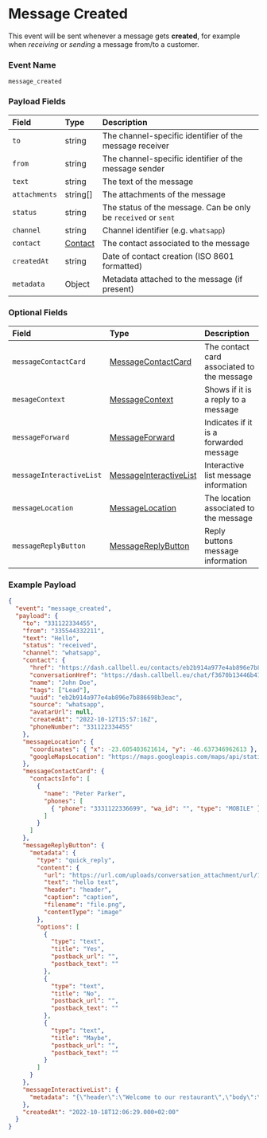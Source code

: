 # Message Created

This event will be sent whenever a message gets **created**, for example when _receiving_ or _sending_ a message from/to a customer.

### Event Name

`message_created`

### Payload Fields

| Field         | Type                                           | Description                                                    |
| :------------ | :--------------------------------------------- | :------------------------------------------------------------- |
| `to`          | string                                         | The channel-specific identifier of the message receiver        |
| `from`        | string                                         | The channel-specific identifier of the message sender          |
| `text`        | string                                         | The text of the message                                        |
| `attachments` | string[]                                       | The attachments of the message                                 |
| `status`      | string                                         | The status of the message. Can be only be `received` or `sent` |
| `channel`     | string                                         | Channel identifier (e.g. `whatsapp`)                           |
| `contact`     | [Contact](/api/reference/object_types/contact) | The contact associated to the message                          |
| `createdAt`   | string                                         | Date of contact creation (ISO 8601 formatted)                  |
| `metadata`    | Object                                         | Metadata attached to the message (if present)                  |

### Optional Fields

| Field                    | Type                                                                           | Description                                |
| :----------------------- | :----------------------------------------------------------------------------- | :----------------------------------------- |
| `messageContactCard`     | [MessageContactCard](/api/reference/object_types/message_contact_card)         | The contact card associated to the message |
| `mesageContext`          | [MessageContext](/api/reference/object_types/message_context)                  | Shows if it is a reply to a message        |
| `messageForward`         | [MessageForward](/api/reference/object_types/message_forward)                  | Indicates if it is a forwarded message     |
| `messageInteractiveList` | [MessageInteractiveList](/api/reference/object_types/message_interactive_list) | Interactive list message information       |
| `messageLocation`        | [MessageLocation](/api/reference/object_types/message_location)                | The location associated to the message     |
| `messageReplyButton`     | [MessageReplyButton](/api/reference/object_types/message_reply_button)         | Reply buttons message information          |

### Example Payload

```json title=payload.json
{
  "event": "message_created",
  "payload": {
    "to": "331122334455",
    "from": "335544332211",
    "text": "Hello",
    "status": "received",
    "channel": "whatsapp",
    "contact": {
      "href": "https://dash.callbell.eu/contacts/eb2b914a977e4ab896e7b886698b3eac",
      "conversationHref": "https://dash.callbell.eu/chat/f3670b13446b412796238b1cd78899f9",
      "name": "John Doe",
      "tags": ["Lead"],
      "uuid": "eb2b914a977e4ab896e7b886698b3eac",
      "source": "whatsapp",
      "avatarUrl": null,
      "createdAt": "2022-10-12T15:57:16Z",
      "phoneNumber": "331122334455"
    },
    "messageLocation": {
      "coordinates": { "x": -23.605403621614, "y": -46.637346962613 },
      "googleMapsLocation": "https://maps.googleapis.com/maps/api/staticmap?zoom=15&size=270x200&scale=2&maptype=roadmap&markers=color:red%7C-24.605403621614,-47.637346962613&key=AIzaSyByh_wmPx1e3qOzsUTa-xjKHFSEDvpzT0Y&signature=e8lZQ-eMXUwBwqmA1FAXksGtiR8="
    },
    "messageContactCard": {
      "contactsInfo": [
        {
          "name": "Peter Parker",
          "phones": [
            { "phone": "3331122336699", "wa_id": "", "type": "MOBILE" }
          ]
        }
      ]
    },
    "messageReplyButton": {
      "metadata": {
        "type": "quick_reply",
        "content": {
          "url": "https://url.com/uploads/conversation_attachment/url/12389/file.png",
          "text": "hello text",
          "header": "header",
          "caption": "caption",
          "filename": "file.png",
          "contentType": "image"
        },
        "options": [
          {
            "type": "text",
            "title": "Yes",
            "postback_url": "",
            "postback_text": ""
          },
          {
            "type": "text",
            "title": "No",
            "postback_url": "",
            "postback_text": ""
          },
          {
            "type": "text",
            "title": "Maybe",
            "postback_url": "",
            "postback_text": ""
          }
        ]
      }
    },
    "messageInteractiveList": {
      "metadata": "{\"header\":\"Welcome to our restaurant\",\"body\":\"Have a look at our menu\",\"buttons\":[{\"title\":\"click here\"}],\"sections\":[{\"title\":\"Breakfast\",\"subtitle\":null,\"items\":[{\"header\":\"Yogurt\",\"description\":null},{\"header\":\"Pancakes\",\"description\":null}]}]}"
    },
    "createdAt": "2022-10-18T12:06:29.000+02:00"
  }
}
```
